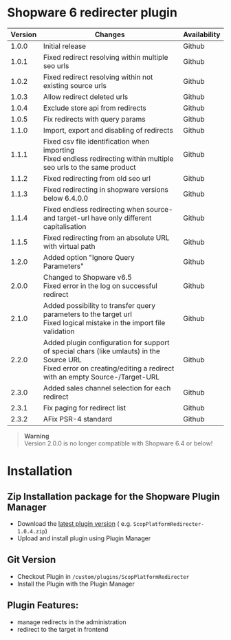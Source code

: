 # Shopware 6 redirecter plugin

| Version | Changes                                                                             | Availability   |
|---------|------------------------------------------------------------------------------------------- |----------------|
| 1.0.0   | Initial release                                                                          | Github         |
| 1.0.1   | Fixed redirect resolving within multiple seo urls                                                                       | Github         |
| 1.0.2   | Fixed redirect resolving within not existing source urls                                                                     | Github         |
| 1.0.3   | Allow redirect deleted urls                                                                   | Github         |
| 1.0.4   | Exclude store api from redirects                                                                   | Github         |
| 1.0.5   | Fix redirects with query params                                                                   | Github         |
| 1.1.0   | Import, export and disabling of redirects                                                           | Github         |
| 1.1.1   | Fixed csv file identification when importing<br>Fixed endless redirecting within multiple seo urls to the same product    | Github         |
| 1.1.2   | Fixed redirecting from old seo url                                              | Github         |
| 1.1.3   | Fixed redirecting in shopware versions below 6.4.0.0                                              | Github         |
| 1.1.4   | Fixed endless redirecting when source- and target-url have only different capitalisation             | Github         |
| 1.1.5   | Fixed redirecting from an absolute URL with virtual path             | Github         |
| 1.2.0   | Added option "Ignore Query Parameters"                               | Github         |
| 2.0.0   | Changed to Shopware v6.5<br>Fixed error in the log on successful redirect | Github         |
| 2.1.0   | Added possibility to transfer query parameters to the target url<br>Fixed logical mistake in the import file validation | Github         |
| 2.2.0   | Added plugin configuration for support of special chars (like umlauts) in the Source URL<br>Fixed error on creating/editing a redirect with an empty Source-/Target-URL | Github |
| 2.3.0   | Added sales channel selection for each redirect | Github |
| 2.3.1   | Fix paging for redirect list | Github |
| 2.3.2   | AFix PSR-4 standard | Github |

> **Warning**\
> Version 2.0.0 is no longer compatible with Shopware 6.4 or below!

# Installation

## Zip Installation package for the Shopware Plugin Manager

* Download the [latest plugin version](https://github.com/scope01-GmbH/ScopPlatformRedirecter/releases/latest/) (
  e.g. `ScopPlatformRedirecter-1.0.4.zip`)
* Upload and install plugin using Plugin Manager

## Git Version

* Checkout Plugin in `/custom/plugins/ScopPlatformRedirecter`
* Install the Plugin with the Plugin Manager

## Plugin Features:

* manage redirects in the administration
* redirect to the target in frontend
